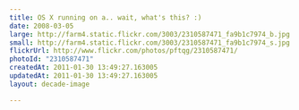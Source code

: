```yaml
---
title: OS X running on a.. wait, what's this? :)
date: 2008-03-05
large: http://farm4.static.flickr.com/3003/2310587471_fa9b1c7974_b.jpg
small: http://farm4.static.flickr.com/3003/2310587471_fa9b1c7974_s.jpg
flickrUrl: http://www.flickr.com/photos/pftqg/2310587471/
photoId: "2310587471"
createdAt: 2011-01-30 13:49:27.163005
updatedAt: 2011-01-30 13:49:27.163005
layout: decade-image

---
```


